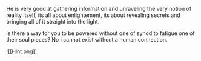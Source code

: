 He is very good at gathering information and unraveling the very notion of reality itself, its all about enlightement, its about revealing secrets and bringing all of it straight into the light.

is there a way for you to be powered without one of synod to fatigue one of their soul pieces?
No i cannot exist without a human connection.

![[Hint.png]]